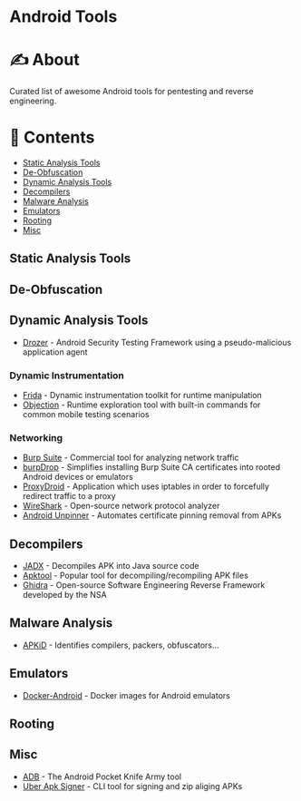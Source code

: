 # Android Tools

# ✍️ About

Curated list of awesome Android tools for pentesting and reverse engineering.

# 📝 Contents
- [Static Analysis Tools](#static-analysis-tools)
- [De-Obfuscation](#de-obfuscation)
- [Dynamic Analysis Tools](#dynamic-analysis-tools)
- [Decompilers](#decompilers)
- [Malware Analysis](#malware-analysis)
- [Emulators](#emulators)
- [Rooting](#rooting)
- [Misc](#misc)

## Static Analysis Tools

## De-Obfuscation

## Dynamic Analysis Tools
- [Drozer](./tools/drozer.md) - Android Security Testing Framework using a pseudo-malicious application agent

### Dynamic Instrumentation
- [Frida](../common/tools/frida.md) - Dynamic instrumentation toolkit for runtime manipulation
- [Objection](../common/tools/objection.md) - Runtime exploration tool with built-in commands for common mobile testing scenarios

### Networking
- [Burp Suite](../common/tools/burp-suite.md) - Commercial tool for analyzing network traffic
- [burpDrop](./tools/burpDrop.md) - Simplifies installing Burp Suite CA certificates into rooted Android devices or emulators
- [ProxyDroid](./tools/ProxyDroid.md) - Application which uses iptables in order to forcefully redirect traffic to a proxy
- [WireShark](../common/tools/WireShark.md) - Open-source network protocol analyzer
- [Android Unpinner](https://github.com/mitmproxy/android-unpinner) - Automates certificate pinning removal from APKs

## Decompilers
- [JADX](./tools/JADX.md) - Decompiles APK into Java source code
- [Apktool](./tools/apktool.md) - Popular tool for decompiling/recompiling APK files
- [Ghidra](./tools/ghidra.md) - Open-source Software Engineering Reverse Framework developed by the NSA

## Malware Analysis
- [APKiD](./tools/APKiD.md) - Identifies compilers, packers, obfuscators...

## Emulators
- [Docker-Android](./tools/docker-android.md) - Docker images for Android emulators

## Rooting

## Misc
- [ADB](./tools/ADB.md) - The Android Pocket Knife Army tool
- [Uber Apk Signer](./tools/uber-apk-signer.md) - CLI tool for signing and zip aliging APKs